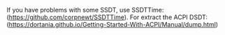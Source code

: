 If you have problems with some SSDT, use SSDTTime: (https://github.com/corpnewt/SSDTTime).
For extract the ACPI DSDT: (https://dortania.github.io/Getting-Started-With-ACPI/Manual/dump.html)
